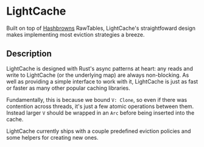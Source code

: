 # LightCache

Built on top of [Hashbrowns](https://docs.rs/hashbrown/latest/hashbrown/raw/struct.RawTable.html#) RawTables, 
LightCache's straightfoward design makes implementing most eviction strategies a breeze.

## Description
LightCache is designed with Rust's async patterns at heart: any reads and write to LightCache (or the underlying map) are always non-blocking.
As well as providing a simple interface to work with it, LightCache is just as fast or faster as many other popular caching libraries.

Fundamentally, this is because we bound `V: Clone`, so even if there was contention across threads, it's just a few atomic operations between them.
Instead larger `V` should be wrapped in an `Arc` before being inserted into the cache.

LightCache currently ships with a couple predefined eviction policies and some helpers for creating new ones. 
